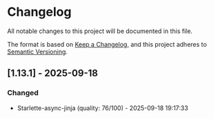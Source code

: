 # Changelog

All notable changes to this project will be documented in this file.

The format is based on [Keep a Changelog](https://keepachangelog.com/en/1.0.0/),
and this project adheres to [Semantic Versioning](https://semver.org/spec/v2.0.0.html).

## [1.13.1] - 2025-09-18

### Changed

- Starlette-async-jinja (quality: 76/100) - 2025-09-18 19:17:33
